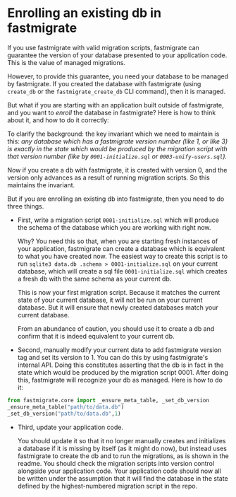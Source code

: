 # Enrolling an existing db in fastmigrate

If you use fastmigrate with valid migration scripts, fastmigrate can guarantee the version of your database presented to your application code. This is the value of managed migrations.

However, to provide this guarantee, you need your database to be managed by fastmigrate. If you created the database with fastmigrate (using `create_db` or the `fastmigrate_create_db` CLI command), then it is managed.

But what if you are starting with an application built outside of fastmigrate, and you want to _enroll_ the database in fastmigrate? Here is how to think about it, and how to do it correctly:

To clarify the background: the key invariant which we need to maintain is this: *any database which has a fastmigrate version number (like 1, or like 3) is exactly in the state which would be produced by the migration script with that version number (like by `0001-initialize.sql` or `0003-unify-users.sql`).* 

Now if you create a db with fastmigrate, it is created with version 0, and the version only advances as a result of running migration scripts. So this maintains the invariant.

But if you are enrolling an existing db into fastmigrate, then you need to do three things.

- First, write a migration script `0001-initialize.sql` which will produce the schema of the database which you are working with right now.

    Why? You need this so that, when you are starting fresh instances of your application, fastmigrate can create a database which is equivalent to what you have created now. The easiest way to create this script is to run `sqlite3 data.db .schema > 0001-initialize.sql` on your current database, which will create a sql file `0001-initialize.sql` which creates a fresh db with the same schema as your current db.
   
    This is now your first migration script. Because it matches the current state of your current database, it will not be run on your current database. But it will ensure that newly created databases match your current database.
   
    From an abundance of caution, you should use it to create a db and confirm that it is indeed equivalent to your current db.
   
- Second, manually modify your current data to add fastmigrate version tag and set its version to 1. You can do this by using fastmigrate's internal API. Doing this constitutes asserting that the db is in fact in the state which would be produced by the migration script 0001. After doing this, fastmigrate will recognize your db as managed. Here is how to do it:

```python
from fastmigrate.core import _ensure_meta_table, _set_db_version
_ensure_meta_table("path/to/data.db")
_set_db_version("path/to/data.db",1)
```

- Third, update your application code.

    You should update it so that it no longer manually creates and initializes a database if it is missing by itself (as it might do now), but instead uses fastmigrate to create the db and to run the migrations, as is shown in the readme. You should check the migration scripts into version control alongside your application code. Your application code should now all be written under the assumption that it will find the database in the state defined by the highest-numbered migration script in the repo.
    

